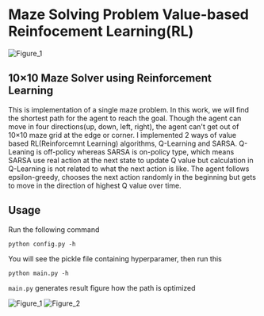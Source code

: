 # Maze Solving Problem Value-based Reinfocement Learning(RL)

![Figure_1](https://user-images.githubusercontent.com/51239551/80976415-658c8780-8e5e-11ea-858b-9518be91b921.png)

## 10×10 Maze Solver using Reinforcement Learning
This is implementation of a single maze problem.
In this work, we will find the shortest path for the agent to reach the goal. 
Though the agent can move in four directions(up, down, left, right), the agent can't get out of 10×10 maze grid at the edge or corner.
I implemented 2 ways of value based RL(Reinforcemnt Learning) algorithms, Q-Learning and SARSA.
Q-Leaning is off-policy whereas SARSA is on-policy type, which means SARSA use real action at the next state to update Q value but calculation in Q-Learning is not related to what the next action is like.
The agent follows epsilon-greedy, chooses the next action randomly in the beginning but gets to move in the direction of highest Q value over time.


## Usage
Run the following command

```python config.py -h```

You will see the pickle file containing hyperparamer, then run this

```python main.py -h```

```main.py``` generates result figure how the path is optimized

![Figure_1](https://user-images.githubusercontent.com/51239551/80980702-ebf79800-8e63-11ea-892e-1e2b81fd346c.png)
![Figure_2](https://user-images.githubusercontent.com/51239551/80980709-eef28880-8e63-11ea-8b62-f51391456120.png)
